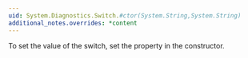 ```yaml
---
uid: System.Diagnostics.Switch.#ctor(System.String,System.String)
additional_notes.overrides: *content
---
```


<p>To set the value of the switch, set the <xref href="System.Diagnostics.Switch.SwitchSetting"></xref> property in the constructor.</p>


